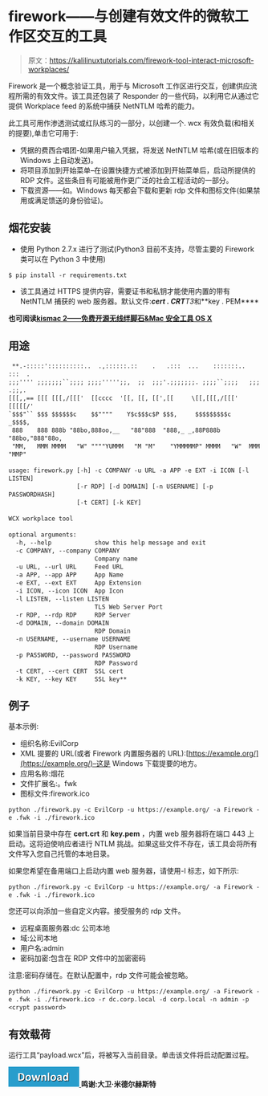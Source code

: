 # firework——与创建有效文件的微软工作区交互的工具

> 原文：<https://kalilinuxtutorials.com/firework-tool-interact-microsoft-workplaces/>

Firework 是一个概念验证工具，用于与 Microsoft 工作区进行交互，创建供应流程所需的有效文件。该工具还包装了 Responder 的一些代码，以利用它从通过它提供 Workplace feed 的系统中捕获 NetNTLM 哈希的能力。

此工具可用作渗透测试或红队练习的一部分，以创建一个. wcx 有效负载(和相关的提要),单击它可用于:

*   凭据的费西合唱团-如果用户输入凭据，将发送 NetNTLM 哈希(或在旧版本的 Windows 上自动发送)。
*   将项目添加到开始菜单–在设置快捷方式被添加到开始菜单后，启动所提供的 RDP 文件。这些条目有可能被用作更广泛的社会工程活动的一部分。
*   下载资源——如。Windows 每天都会下载和更新 rdp 文件和图标文件(如果禁用或满足馈送的身份验证)。

## **烟花安装**

*   使用 Python 2.7.x 进行了测试(Python3 目前不支持，尽管主要的 Firework 类可以在 Python 3 中使用)

```
$ pip install -r requirements.txt
```

*   该工具通过 HTTPS 提供内容，需要证书和私钥才能使用内置的带有 NetNTLM 捕获的 web 服务器。默认文件:***cert . CRT**T3*和**key . PEM****

**也可阅读[kismac 2——免费开源无线绊脚石&Mac 安全工具 OS X](https://kalilinuxtutorials.com/kismac2-open-source-wireless-mac/)**

## **用途**

```
 **.-:::::'::::::::::..  .,::::::.::    .   .:::  ...    :::::::..    :::  .   
;;;'''' ;;;;;;;``;;;; ;;;;''''';;,  ;;  ;;;'.;;;;;;;. ;;;;``;;;;   ;;; .;;,.
[[[,,== [[[ [[[,/[[['  [[cccc  '[[, [[, [[',[[     \[[,[[[,/[[['   [[[[[/'  
`$$$"`` $$$ $$$$$$c    $$""""    Y$c$$$c$P $$$,     $$$$$$$$$c    _$$$$,    
 888    888 888b "88bo,888oo,__   "88"888  "888,_ _,88P888b "88bo,"888"88o, 
 "MM,   MMM MMMM   "W" """"YUMMM   "M "M"    "YMMMMMP" MMMM   "W"  MMM "MMP"

usage: firework.py [-h] -c COMPANY -u URL -a APP -e EXT -i ICON [-l LISTEN]
                   [-r RDP] [-d DOMAIN] [-n USERNAME] [-p PASSWORDHASH]
                   [-t CERT] [-k KEY]

WCX workplace tool

optional arguments:
  -h, --help            show this help message and exit
  -c COMPANY, --company COMPANY
                        Company name
  -u URL, --url URL     Feed URL
  -a APP, --app APP     App Name
  -e EXT, --ext EXT     App Extension
  -i ICON, --icon ICON  App Icon
  -l LISTEN, --listen LISTEN
                        TLS Web Server Port
  -r RDP, --rdp RDP     RDP Server
  -d DOMAIN, --domain DOMAIN
                        RDP Domain
  -n USERNAME, --username USERNAME
                        RDP Username
  -p PASSWORD, --password PASSWORD
                        RDP Password
  -t CERT, --cert CERT  SSL cert
  -k KEY, --key KEY     SSL key** 
```

## **例子**

基本示例:

*   组织名称:EvilCorp
*   XML 提要的 URL(或者 Firework 内置服务器的 URL):[https://example.org/](https://example.org/)–这是 Windows 下载提要的地方。
*   应用名称:烟花
*   文件扩展名:。fwk
*   图标文件:firework.ico

```
python ./firework.py -c EvilCorp -u https://example.org/ -a Firework -e .fwk -i ./firework.ico 
```

如果当前目录中存在 **cert.crt** 和 **key.pem** ，内置 web 服务器将在端口 443 上启动。这将迫使响应者进行 NTLM 挑战。如果这些文件不存在，该工具会将所有文件写入您自己托管的本地目录。

如果您希望在备用端口上启动内置 web 服务器，请使用-l 标志，如下所示:

```
python ./firework.py -c EvilCorp -u https://example.org/ -a Firework -e .fwk -i ./firework.ico 
```

您还可以向添加一些自定义内容。接受服务的 rdp 文件。

*   远程桌面服务器:dc 公司本地
*   域:公司本地
*   用户名:admin
*   密码加密:包含在 RDP 文件中的加密密码

注意:密码存储在。在默认配置中，rdp 文件可能会被忽略。

```
python ./firework.py -c EvilCorp -u https://example.org/ -a Firework -e .fwk -i ./firework.ico -r dc.corp.local -d corp.local -n admin -p <crypt password>
```

## **有效载荷**

运行工具“payload.wcx”后，将被写入当前目录。单击该文件将启动配置过程。

[![](img//d861a9096555aeb1980fc054015933d7.png) ](https://github.com/SpiderLabs/Firework/) **鸣谢:大卫·米德尔赫斯特**